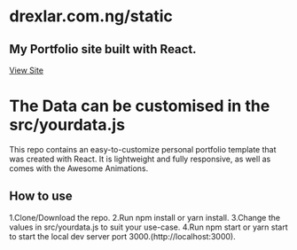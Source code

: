 # drexlar.com.ng/static

## My Portfolio site built with React.

[View Site](http://drexlar.com.ng/static)


# The Data can be customised in the src/yourdata.js


This repo contains an easy-to-customize personal portfolio template that was created with React. It is lightweight and fully responsive, as well as comes with the Awesome Animations.


## How to use
1.Clone/Download the repo.
2.Run npm install or yarn install.
3.Change the values in src/yourdata.js to suit your use-case.
4.Run npm start or yarn start to start the local dev server port 3000.(http://localhost:3000).







